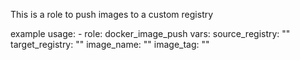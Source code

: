 This is a role to push images to a custom registry

example usage:
    - role: docker_image_push
      vars:
        source_registry: ""
        target_registry: ""
        image_name: ""
        image_tag: ""
